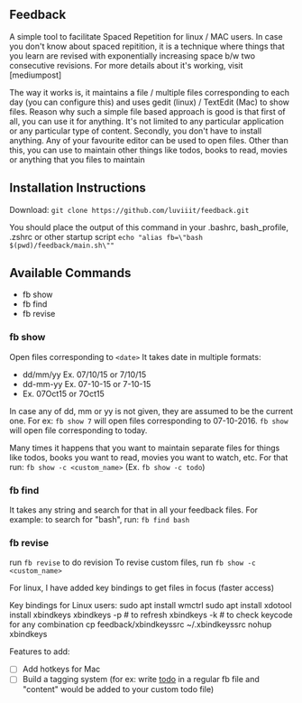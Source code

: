 ## Feedback
A simple tool to facilitate Spaced Repetition for linux / MAC users.
In case you don't know about spaced repitition, it is a technique where things that you learn are revised with exponentially increasing space b/w two consecutive revisions. For more details about it's working, visit [mediumpost]

The way it works is, it maintains a file / multiple files corresponding to each day (you can configure this) and uses gedit (linux) / TextEdit (Mac) to show files. Reason why such a simple file based approach is good is that first of all, you can use it for anything. It's not limited to any particular application or any particular type of content. Secondly, you don't have to install anything. Any of your favourite editor can be used to open files. Other than this, you can use to maintain other things like todos, books to read, movies or anything that you files to maintain

## Installation Instructions
Download: `git clone https://github.com/luviiit/feedback.git`

You should place the output of this command in your .bashrc, bash_profile, .zshrc or other startup script
`echo "alias fb=\"bash $(pwd)/feedback/main.sh\""`

## Available Commands
- fb show <args>
- fb find <args>
- fb revise

### fb show <date>
Open files corresponding to `<date>`
It takes date in multiple formats:
- dd/mm/yy Ex. 07/10/15 or 7/10/15
- dd-mm-yy Ex. 07-10-15 or 7-10-15
- Ex. 07Oct15 or 7Oct15

In case any of dd, mm or yy is not given, they are assumed to be the current one. For ex: `fb show 7` will open files corresponding to 07-10-2016. `fb show` will open file corresponding to today.

Many times it happens that you want to maintain separate files for things like todos, books you want to read, movies you want to watch, etc. For that run:
`fb show -c <custom_name>` (Ex. `fb show -c todo`)

### fb find <keyword>
It takes any string and search for that in all your feedback files. For example: to search for "bash", run: `fb find bash`

### fb revise
run `fb revise` to do revision
To revise custom files, run `fb show -c <custom_name>`

For linux, I have added key bindings to get files in focus (faster access)

Key bindings for Linux users:
sudo apt install wmctrl
sudo apt install xdotool
install xbindkeys
xbindkeys -p # to refresh
xbindkeys -k # to check keycode for any combination
cp feedback/xbindkeyssrc ~/.xbindkeyssrc
nohup xbindkeys

Features to add:
- [ ] Add hotkeys for Mac
- [ ] Build a tagging system (for ex: write [todo](content) in a regular fb file and "content" would be added to your custom todo file)
